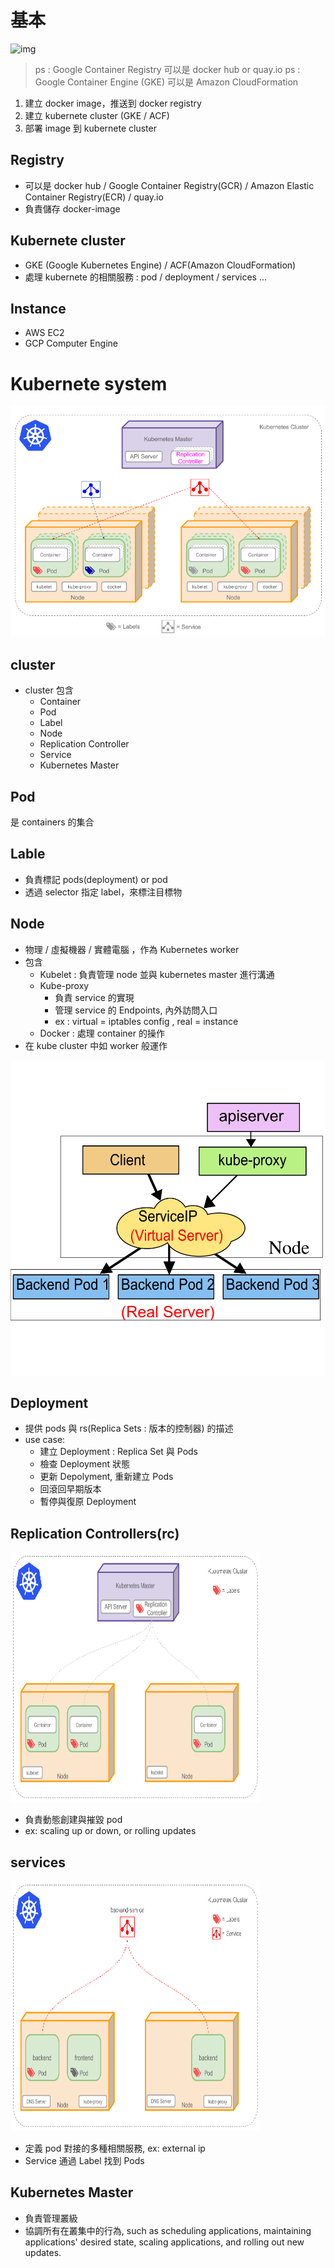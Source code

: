 # 基本

![img](https://kubernetes-v1-4.github.io/images/hellonode/image_1.png)

> ps : Google Container Registry 可以是 docker hub or quay.io
> ps : Google Container Engine (GKE) 可以是 Amazon CloudFormation

1. 建立 docker image，推送到 docker registry
2. 建立 kubernete cluster (GKE / ACF)
3. 部署 image 到 kubernete cluster

## Registry
- 可以是 docker hub / Google Container Registry(GCR) / Amazon Elastic Container Registry(ECR) / quay.io
- 負責儲存 docker-image

## Kubernete cluster
- GKE (Google Kubernetes Engine) / ACF(Amazon CloudFormation)
- 處理 kubernete 的相關服務 : pod / deployment / services ...

## Instance
- AWS EC2
- GCP Computer Engine


# Kubernete system

![cluster](assets/cluster.png)

## cluster 

- cluster 包含
	- Container
	- Pod
	- Label
	- Node
	- Replication Controller
	- Service
	- Kubernetes Master

## Pod 
是 containers 的集合

## Lable
- 負責標記 pods(deployment) or pod
- 透過 selector 指定 label，來標注目標物

## Node
- 物理 / 虛擬機器 / 實體電腦 ，作為 Kubernetes worker
- 包含
	- Kubelet : 負責管理 node 並與 kubernetes master 進行溝通
	- Kube-proxy 
		- 負責 service 的實現
		- 管理 service 的 Endpoints, 內外訪問入口 
		- ex : virtual = iptables config , real = instance
	- Docker : 處理 container 的操作
- 在 kube cluster 中如 worker 般運作

![service-ipvs](./assets/services-ipvs.png)

## Deployment 
- 提供 pods 與 rs(Replica Sets : 版本的控制器) 的描述
- use case:
	- 建立 Deployment : Replica Set 與 Pods
	- 檢查 Deployment 狀態
	- 更新 Depolyment, 重新建立 Pods
	- 回滾回早期版本
	- 暫停與復原 Deployment

## Replication Controllers(rc) 

<img src="assets/rc.gif" width="400" height="400"/>

- 負責動態創建與摧毀 pod 
- ex: scaling up or down, or rolling updates

## services

<img src="assets/service.gif" width="400" height="400"/>

- 定義 pod 對接的多種相關服務, ex: external ip
- Service 通過 Label 找到 Pods


## Kubernetes Master
- 負責管理叢級
- 協調所有在叢集中的行為, such as scheduling applications, maintaining applications' desired state, scaling applications, and rolling out new updates.

